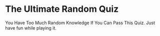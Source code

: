 # The Ultimate Random Quiz 

You Have Too Much Random Knowledge If You Can Pass This Quiz.
Just have fun while playing it.